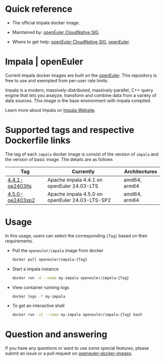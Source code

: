 # Quick reference

- The official impala docker image.

- Maintained by: [openEuler CloudNative SIG](https://gitee.com/openeuler/cloudnative).

- Where to get help: [openEuler CloudNative SIG](https://gitee.com/openeuler/cloudnative), [openEuler](https://gitee.com/openeuler/community).

# Impala | openEuler
Current impala docker images are built on the [openEuler](https://repo.openeuler.org/). This repository is free to use and exempted from per-user rate limits.

Impala is a modern, massively-distributed, massively-parallel, C++ query engine that lets you analyze, transform and combine data from a variety of data sources. 
This image is the base environment with impala compiled.

Learn more about Impala on [Impala Website](https://impala.apache.org/)⁠.

# Supported tags and respective Dockerfile links
The tag of each `impala` docker image is consist of the version of `impala` and the version of basic image. The details are as follows

| Tag                                                                                                                              | Currently                                      | Architectures |
|----------------------------------------------------------------------------------------------------------------------------------|------------------------------------------------|---------------|
| [4.4.1-oe2403lts](https://gitee.com/openeuler/openeuler-docker-images/blob/master/Bigdata/impala/4.4.1/24.03-lts/Dockerfile)     | Apache impala 4.4.1 on openEuler 24.03-LTS     | amd64, arm64  |
| [4.5.0-oe2403sp2](https://gitee.com/openeuler/openeuler-docker-images/blob/master/Bigdata/impala/4.5.0/24.03-lts-sp2/Dockerfile) | Apache impala 4.5.0 on openEuler 24.03-LTS-SP2 | amd64, arm64  |

# Usage
In this usage, users can select the corresponding `{Tag}` based on their requirements.

- Pull the `openeuler/impala` image from docker

	```bash
	docker pull openeuler/impala:{Tag}
	```

- Start a impala instance

	```bash
	docker run -d --name my-impala openeuler/impala:{Tag}
	```

- View container running logs

	```bash
	docker logs -f my-impala
	```

- To get an interactive shell

	```bash
	docker run -it --name my-impala openeuler/impala:{Tag} bash
	```
        
# Question and answering
If you have any questions or want to use some special features, please submit an issue or a pull request on [openeuler-docker-images](https://gitee.com/openeuler/openeuler-docker-images).